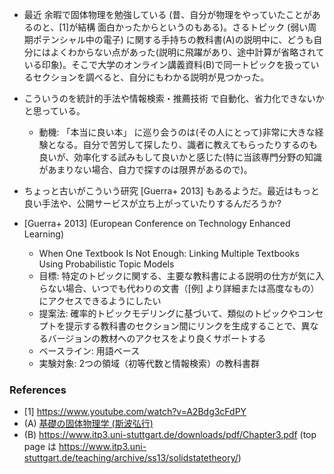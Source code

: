 - 最近 余暇で固体物理を勉強している (昔、自分が物理をやっていたことがあるのと、[1]が結構 面白かったからというのもある)。さるトピック (弱い周期ポテンシャル中の電子) に関する手持ちの教科書(A)の説明中に、どうも自分にはよくわからない点があった(説明に飛躍があり、途中計算が省略されている印象)。そこで大学のオンライン講義資料(B)で同一トピックを扱っているセクションを調べると、自分にもわかる説明が見つかった。
- こういうのを統計的手法や情報検索・推薦技術 で自動化、省力化できないかと思っている。
    - 動機: 「本当に良い本」 に巡り会うのは(その人にとって)非常に大きな経験となる。自分で苦労して探したり、識者に教えてもらったりするのも良いが、効率化する試みもして良いかと感じた(特に当該専門分野の知識があまりない場合、自力で探すのは限界があるので)。

- ちょっと古いがこういう研究 [Guerra+ 2013] もあるようだ。最近はもっと良い手法や、公開サービスが立ち上がっていたりするんだろうか?
- [Guerra+ 2013] (European Conference on Technology Enhanced Learning)
    - When One Textbook Is Not Enough: Linking Multiple Textbooks Using Probabilistic Topic Models
    - 目標: 特定のトピックに関する、主要な教科書による説明の仕方が気に入らない場合、いつでも代わりの文書（[例] より詳細または高度なもの）にアクセスできるようにしたい
    - 提案法: 確率的トピックモデリングに基づいて、類似のトピックやコンセプトを提示する教科書のセクション間にリンクを生成することで、異なるバージョンの教材へのアクセスをより良くサポートする
    - ベースライン: 用語ベース
    - 実験対象: 2つの領域（初等代数と情報検索）の教科書群

### References
- [1] https://www.youtube.com/watch?v=A2Bdg3cFdPY
- (A) [基礎の固体物理学 (斯波弘行)](https://www.amazon.co.jp/%E5%9F%BA%E7%A4%8E%E3%81%AE%E5%9B%BA%E4%BD%93%E7%89%A9%E7%90%86%E5%AD%A6-%E6%96%AF%E6%B3%A2-%E5%BC%98%E8%A1%8C/dp/4563022721)
- (B) https://www.itp3.uni-stuttgart.de/downloads/pdf/Chapter3.pdf (top page は https://www.itp3.uni-stuttgart.de/teaching/archive/ss13/solidstatetheory/)
